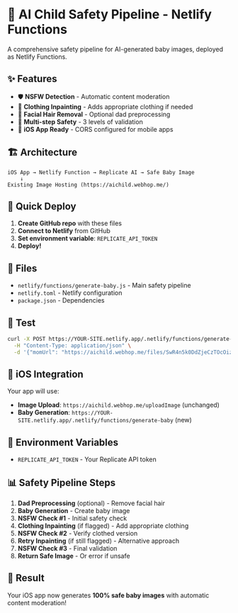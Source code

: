# 🚀 AI Child Safety Pipeline - Netlify Functions

A comprehensive safety pipeline for AI-generated baby images, deployed as Netlify Functions.

## ✨ **Features**

- 🛡️ **NSFW Detection** - Automatic content moderation
- 👕 **Clothing Inpainting** - Adds appropriate clothing if needed
- 🧔 **Facial Hair Removal** - Optional dad preprocessing
- 🔄 **Multi-step Safety** - 3 levels of validation
- 📱 **iOS App Ready** - CORS configured for mobile apps

## 🏗️ **Architecture**

```
iOS App → Netlify Function → Replicate AI → Safe Baby Image
    ↓
Existing Image Hosting (https://aichild.webhop.me/)
```

## 🚀 **Quick Deploy**

1. **Create GitHub repo** with these files
2. **Connect to Netlify** from GitHub
3. **Set environment variable**: `REPLICATE_API_TOKEN`
4. **Deploy!**

## 📁 **Files**

- `netlify/functions/generate-baby.js` - Main safety pipeline
- `netlify.toml` - Netlify configuration
- `package.json` - Dependencies

## 🧪 **Test**

```bash
curl -X POST https://YOUR-SITE.netlify.app/.netlify/functions/generate-baby \
  -H "Content-Type: application/json" \
  -d '{"momUrl": "https://aichild.webhop.me/files/SwR4n5k0DdZjeCzTOcOizshOXv82/xNCQzC0T3ghMgGBp8YSV/mother.png", "dadUrl": "https://aichild.webhop.me/files/SwR4n5k0DdZjeCzTOcOizshOXv82/xNCQzC0T3ghMgGBp8YSV/father.png"}'
```

## 📱 **iOS Integration**

Your app will use:
- **Image Upload**: `https://aichild.webhop.me/uploadImage` (unchanged)
- **Baby Generation**: `https://YOUR-SITE.netlify.app/.netlify/functions/generate-baby` (new)

## 🔧 **Environment Variables**

- `REPLICATE_API_TOKEN` - Your Replicate API token

## 📊 **Safety Pipeline Steps**

1. **Dad Preprocessing** (optional) - Remove facial hair
2. **Baby Generation** - Create baby image
3. **NSFW Check #1** - Initial safety check
4. **Clothing Inpainting** (if flagged) - Add appropriate clothing
5. **NSFW Check #2** - Verify clothed version
6. **Retry Inpainting** (if still flagged) - Alternative approach
7. **NSFW Check #3** - Final validation
8. **Return Safe Image** - Or error if unsafe

## 🎯 **Result**

Your iOS app now generates **100% safe baby images** with automatic content moderation!
